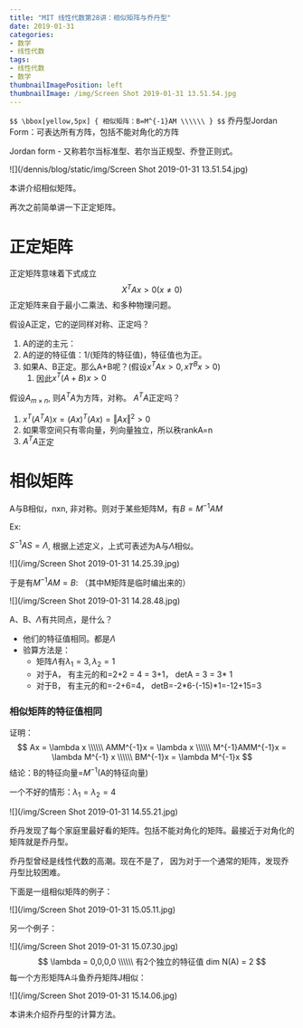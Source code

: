```yaml
---
title: "MIT 线性代数第28讲：相似矩阵与乔丹型"
date: 2019-01-31
categories:
- 数学
- 线性代数
tags:
- 线性代数
- 数学
thumbnailImagePosition: left
thumbnailImage: /img/Screen Shot 2019-01-31 13.51.54.jpg
---
```

`$$ \bbox[yellow,5px]
{
相似矩阵：B=M^{-1}AM \\\\\\
}
$$`
乔丹型Jordan Form：可表达所有方阵，包括不能对角化的方阵


<!--more-->
Jordan form - 又称若尔当标准型、若尔当正规型、乔登正则式。

![](/dennis/blog/static/img/Screen Shot 2019-01-31 13.51.54.jpg)

本讲介绍相似矩阵。

再次之前简单讲一下正定矩阵。



# 正定矩阵

正定矩阵意味着下式成立
$$
X^TAx \gt 0 (x \ne 0)
$$
正定矩阵来自于最小二乘法、和多种物理问题。



假设A正定，它的逆同样对称、正定吗？

1. A的逆的主元：
2. A的逆的特征值：1/(矩阵的特征值)，特征值也为正。
3. 如果A、B正定。那么A+B呢？(假设$x^TAx \gt 0, xT^Bx \gt 0$)
   1. 因此$x^T(A+B)x > 0$

假设$A_{m \times n}$, 则$A^TA$为方阵，对称。
$A^TA$正定吗？

1. $x^T (A^TA)x = (Ax)^T(Ax)=\Vert Ax \Vert^2 \gt 0$
2. 如果零空间只有零向量，列向量独立，所以秩rankA=n
3. $A^TA$正定



# 相似矩阵

A与B相似，nxn, 非对称。则对于某些矩阵M，有$B=M^{-1}AM$

Ex:

$S^{-1}AS=\Lambda$, 根据上述定义，上式可表述为A与$\Lambda$相似。

![](/img/Screen Shot 2019-01-31 14.25.39.jpg)

于是有$M^{-1}AM=B$: （其中M矩阵是临时编出来的）

![](/img/Screen Shot 2019-01-31 14.28.48.jpg)



A、B、$\Lambda$有共同点，是什么？

- 他们的特征值相同。都是$\Lambda$
- 验算方法是：
  - 矩阵$\Lambda$有$\lambda_1= 3, \lambda_2 = 1$
  - 对于A， 有主元的和=2+2 = 4 = 3+1， detA = 3 = 3* 1
  - 对于B， 有主元的和=-2+6=4， detB=-2*6-(-15)*1=-12+15=3



### 相似矩阵的特征值相同

证明：
$$
Ax = \lambda x \\\\\\
AMM^{-1}x = \lambda x \\\\\\
M^{-1}AMM^{-1}x = \lambda M^{-1} x \\\\\\
BM^{-1}x = \lambda M^{-1}x
$$
结论：B的特征向量=$M^{-1}$(A的特征向量)

一个不好的情形：$\lambda_1 = \lambda_2 = 4$

![](/img/Screen Shot 2019-01-31 14.55.21.jpg)



乔丹发现了每个家庭里最好看的矩阵。包括不能对角化的矩阵。最接近于对角化的矩阵就是乔丹型。

乔丹型曾经是线性代数的高潮。现在不是了， 因为对于一个通常的矩阵，发现乔丹型比较困难。

下面是一组相似矩阵的例子：

![](/img/Screen Shot 2019-01-31 15.05.11.jpg)



另一个例子：

![](/img/Screen Shot 2019-01-31 15.07.30.jpg)
$$
\lambda = 0,0,0,0 \\\\\\
有2个独立的特征值
dim N(A) = 2
$$
每一个方形矩阵A斗鱼乔丹矩阵J相似：

![](/img/Screen Shot 2019-01-31 15.14.06.jpg)



本讲未介绍乔丹型的计算方法。

